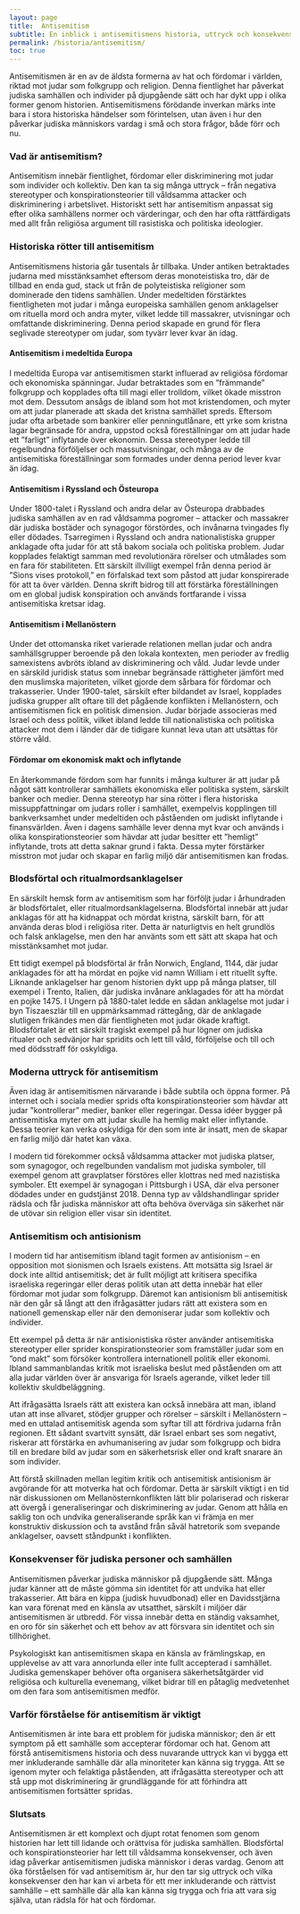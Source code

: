 ```yaml
---
layout: page
title:  Antisemitism
subtitle: En inblick i antisemitismens historia, uttryck och konsekvenser för det judiska folket
permalink: /historia/antisemitism/
toc: true
---
```


Antisemitismen är en av de äldsta formerna av hat och fördomar i världen, riktad mot judar som folkgrupp och religion. Denna fientlighet har påverkat judiska samhällen och individer på djupgående sätt och har dykt upp i olika former genom historien. Antisemitismens förödande inverkan märks inte bara i stora historiska händelser som förintelsen, utan även i hur den påverkar judiska människors vardag i små och stora frågor, både förr och nu.

### Vad är antisemitism?

Antisemitism innebär fientlighet, fördomar eller diskriminering mot judar som individer och kollektiv. Den kan ta sig många uttryck – från negativa stereotyper och konspirationsteorier till våldsamma attacker och diskriminering i arbetslivet. Historiskt sett har antisemitism anpassat sig efter olika samhällens normer och värderingar, och den har ofta rättfärdigats med allt från religiösa argument till rasistiska och politiska ideologier.

### Historiska rötter till antisemitism

Antisemitismens historia går tusentals år tillbaka. Under antiken betraktades judarna med misstänksamhet eftersom deras monoteistiska tro, där de tillbad en enda gud, stack ut från de polyteistiska religioner som dominerade den tidens samhällen. Under medeltiden förstärktes fientligheten mot judar i många europeiska samhällen genom anklagelser om rituella mord och andra myter, vilket ledde till massakrer, utvisningar och omfattande diskriminering. Denna period skapade en grund för flera seglivade stereotyper om judar, som tyvärr lever kvar än idag.

#### Antisemitism i medeltida Europa

I medeltida Europa var antisemitismen starkt influerad av religiösa fördomar och ekonomiska spänningar. Judar betraktades som en ”främmande” folkgrupp och kopplades ofta till magi eller trolldom, vilket ökade misstron mot dem. Dessutom ansågs de ibland som hot mot kristendomen, och myter om att judar planerade att skada det kristna samhället spreds. Eftersom judar ofta arbetade som bankirer eller penningutlånare, ett yrke som kristna lagar begränsade för andra, uppstod också föreställningar om att judar hade ett ”farligt” inflytande över ekonomin. Dessa stereotyper ledde till regelbundna förföljelser och massutvisningar, och många av de antisemitiska föreställningar som formades under denna period lever kvar än idag.

#### Antisemitism i Ryssland och Östeuropa

Under 1800-talet i Ryssland och andra delar av Östeuropa drabbades judiska samhällen av en rad våldsamma pogromer – attacker och massakrer där judiska bostäder och synagogor förstördes, och invånarna tvingades fly eller dödades. Tsarregimen i Ryssland och andra nationalistiska grupper anklagade ofta judar för att stå bakom sociala och politiska problem. Judar kopplades felaktigt samman med revolutionära rörelser och utmålades som en fara för stabiliteten. Ett särskilt illvilligt exempel från denna period är ”Sions vises protokoll,” en förfalskad text som påstod att judar konspirerade för att ta över världen. Denna skrift bidrog till att förstärka föreställningen om en global judisk konspiration och används fortfarande i vissa antisemitiska kretsar idag.

#### Antisemitism i Mellanöstern

Under det ottomanska riket varierade relationen mellan judar och andra samhällsgrupper beroende på den lokala kontexten, men perioder av fredlig samexistens avbröts ibland av diskriminering och våld. Judar levde under en särskild juridisk status som innebar begränsade rättigheter jämfört med den muslimska majoriteten, vilket gjorde dem sårbara för fördomar och trakasserier. Under 1900-talet, särskilt efter bildandet av Israel, kopplades judiska grupper allt oftare till det pågående konflikten i Mellanöstern, och antisemitismen fick en politisk dimension. Judar började associeras med Israel och dess politik, vilket ibland ledde till nationalistiska och politiska attacker mot dem i länder där de tidigare kunnat leva utan att utsättas för större våld.

#### Fördomar om ekonomisk makt och inflytande

En återkommande fördom som har funnits i många kulturer är att judar på något sätt kontrollerar samhällets ekonomiska eller politiska system, särskilt banker och medier. Denna stereotyp har sina rötter i flera historiska missuppfattningar om judars roller i samhället, exempelvis kopplingen till bankverksamhet under medeltiden och påståenden om judiskt inflytande i finansvärlden. Även i dagens samhälle lever denna myt kvar och används i olika konspirationsteorier som hävdar att judar besitter ett ”hemligt” inflytande, trots att detta saknar grund i fakta. Dessa myter förstärker misstron mot judar och skapar en farlig miljö där antisemitismen kan frodas.

### Blodsförtal och ritualmordsanklagelser

En särskilt hemsk form av antisemitism som har förföljt judar i århundraden är blodsförtalet, eller ritualmordsanklagelserna. Blodsförtal innebär att judar anklagas för att ha kidnappat och mördat kristna, särskilt barn, för att använda deras blod i religiösa riter. Detta är naturligtvis en helt grundlös och falsk anklagelse, men den har använts som ett sätt att skapa hat och misstänksamhet mot judar.

Ett tidigt exempel på blodsförtal är från Norwich, England, 1144, där judar anklagades för att ha mördat en pojke vid namn William i ett rituellt syfte. Liknande anklagelser har genom historien dykt upp på många platser, till exempel i Trento, Italien, där judiska invånare anklagades för att ha mördat en pojke 1475. I Ungern på 1880-talet ledde en sådan anklagelse mot judar i byn Tiszaeszlár till en uppmärksammad rättegång, där de anklagade slutligen frikändes men där fientligheten mot judar ökade kraftigt. Blodsförtalet är ett särskilt tragiskt exempel på hur lögner om judiska ritualer och sedvänjor har spridits och lett till våld, förföljelse och till och med dödsstraff för oskyldiga.

### Moderna uttryck för antisemitism

Även idag är antisemitismen närvarande i både subtila och öppna former. På internet och i sociala medier sprids ofta konspirationsteorier som hävdar att judar ”kontrollerar” medier, banker eller regeringar. Dessa idéer bygger på antisemitiska myter om att judar skulle ha hemlig makt eller inflytande. Dessa teorier kan verka oskyldiga för den som inte är insatt, men de skapar en farlig miljö där hatet kan växa.

I modern tid förekommer också våldsamma attacker mot judiska platser, som synagogor, och regelbunden vandalism mot judiska symboler, till exempel genom att gravplatser förstöres eller klottras ned med nazistiska symboler. Ett exempel är synagogan i Pittsburgh i USA, där elva personer dödades under en gudstjänst 2018. Denna typ av våldshandlingar sprider rädsla och får judiska människor att ofta behöva överväga sin säkerhet när de utövar sin religion eller visar sin identitet.

### Antisemitism och antisionism

I modern tid har antisemitism ibland tagit formen av antisionism – en opposition mot sionismen och Israels existens. Att motsätta sig Israel är dock inte alltid antisemitisk; det är fullt möjligt att kritisera specifika israeliska regeringar eller deras politik utan att detta innebär hat eller fördomar mot judar som folkgrupp. Däremot kan antisionism bli antisemitisk när den går så långt att den ifrågasätter judars rätt att existera som en nationell gemenskap eller när den demoniserar judar som kollektiv och individer.

Ett exempel på detta är när antisionistiska röster använder antisemitiska stereotyper eller sprider konspirationsteorier som framställer judar som en ”ond makt” som försöker kontrollera internationell politik eller ekonomi. Ibland sammanblandas kritik mot israeliska beslut med påståenden om att alla judar världen över är ansvariga för Israels agerande, vilket leder till kollektiv skuldbeläggning.

Att ifrågasätta Israels rätt att existera kan också innebära att man, ibland utan att inse allvaret, stödjer grupper och rörelser – särskilt i Mellanöstern – med en uttalad antisemitisk agenda som syftar till att fördriva judarna från regionen. Ett sådant svartvitt synsätt, där Israel enbart ses som negativt, riskerar att förstärka en avhumanisering av judar som folkgrupp och bidra till en bredare bild av judar som en säkerhetsrisk eller ond kraft snarare än som individer.

Att förstå skillnaden mellan legitim kritik och antisemitisk antisionism är avgörande för att motverka hat och fördomar. Detta är särskilt viktigt i en tid när diskussionen om Mellanösternkonflikten lätt blir polariserad och riskerar att övergå i generaliseringar och diskriminering av judar. Genom att hålla en saklig ton och undvika generaliserande språk kan vi främja en mer konstruktiv diskussion och ta avstånd från såväl hatretorik som svepande anklagelser, oavsett ståndpunkt i konflikten.

### Konsekvenser för judiska personer och samhällen

Antisemitismen påverkar judiska människor på djupgående sätt. Många judar känner att de måste gömma sin identitet för att undvika hat eller trakasserier. Att bära en kippa (judisk huvudbonad) eller en Davidsstjärna kan vara förenat med en känsla av utsatthet, särskilt i miljöer där antisemitismen är utbredd. För vissa innebär detta en ständig vaksamhet, en oro för sin säkerhet och ett behov av att försvara sin identitet och sin tillhörighet.

Psykologiskt kan antisemitismen skapa en känsla av främlingskap, en upplevelse av att vara annorlunda eller inte fullt accepterad i samhället. Judiska gemenskaper behöver ofta organisera säkerhetsåtgärder vid religiösa och kulturella evenemang, vilket bidrar till en påtaglig medvetenhet om den fara som antisemitismen medför.

### Varför förståelse för antisemitism är viktigt

Antisemitismen är inte bara ett problem för judiska människor; den är ett symptom på ett samhälle som accepterar fördomar och hat. Genom att förstå antisemitismens historia och dess nuvarande uttryck kan vi bygga ett mer inkluderande samhälle där alla minoriteter kan känna sig trygga. Att se igenom myter och felaktiga påståenden, att ifrågasätta stereotyper och att stå upp mot diskriminering är grundläggande för att förhindra att antisemitismen fortsätter spridas.

### Slutsats

Antisemitismen är ett komplext och djupt rotat fenomen som genom historien har lett till lidande och orättvisa för judiska samhällen. Blodsförtal och konspirationsteorier har lett till våldsamma konsekvenser, och även idag påverkar antisemitismen judiska människor i deras vardag. Genom att öka förståelsen för vad antisemitism är, hur den tar sig uttryck och vilka konsekvenser den har kan vi arbeta för ett mer inkluderande och rättvist samhälle – ett samhälle där alla kan känna sig trygga och fria att vara sig själva, utan rädsla för hat och fördomar.
